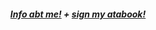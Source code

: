 
<h5 align="center"

[Info abt me!](https://en.pronouns.page/@bingowingo22) + [sign my atabook!](https://bingowingo.atabook.org/@bingowingo) 
